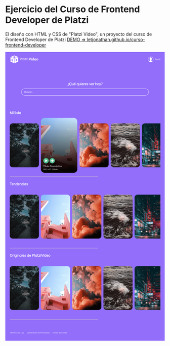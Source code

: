 # Ejercicio del Curso de Frontend Developer de Platzi
El diseño con HTML y CSS de "Platzi Video", un proyecto del curso de Frontend Developer de Platzi
[DEMO => letjonathan.github.io/curso-frontend-developer](https://letjonathan.github.io/curso-frontend-developer/)

![Thumnail of the project](./img/thumn.png)
